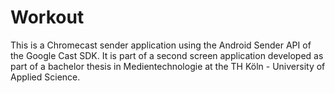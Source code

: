 # Workout

This is a Chromecast sender application using the Android Sender API of the Google Cast SDK. It is part of a second screen application developed as part of a bachelor thesis in Medientechnologie at the TH Köln - University of Applied Science.
 
